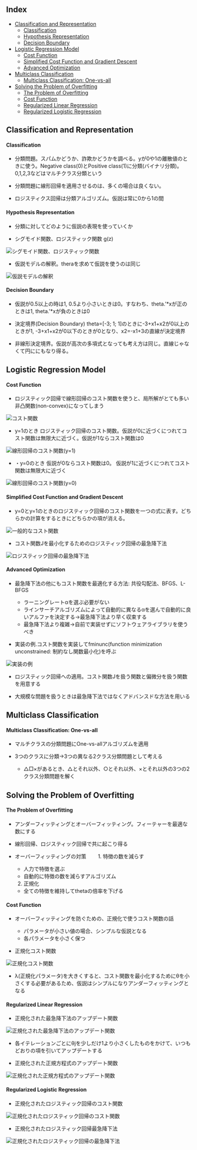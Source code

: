 ## Index

* [Classification and Representation](#classification-and-representation)
  * [Classification](#classification)
  * [Hypothesis Representation](#hypothesis-representation)
  * [Decision Boundary](#decision-boundary)
* [Logistic Regression Model](#logistic-regression-model)
  * [Cost Function](#cost-function)
  * [Simplified Cost Function and Gradient Descent](#simplified-cost-function-and-gradient-descent)
  * [Advanced Optimization](#advanced-optimization)
* [Multiclass Classification](#multiclass-classification)
  * [Multiclass Classification: One-vs-all](#multiclass-classification-one-vs-all) 
* [Solving the Problem of Overfitting](#solving-the-problem-of-overfitting)
  * [The Problem of Overfitting](#the-problem-of-overfitting) 
  * [Cost Function](#cost-function-1)
  * [Regularized Linear Regression](#regularized-linear-regression)
  * [Regularized Logistic Regression](#regularized-logistic-regression)

## Classification and Representation

#### Classification

* 分類問題。スパムかどうか、詐欺かどうかを調べる。yが0や1の離散値のときに使う。Negative class(0)とPositive class(1)に分類(バイナリ分類)。0,1,2,3などはマルチクラス分類という

* 分類問題に線形回帰を適用させるのは、多くの場合は良くない。

* ロジスティクス回帰は分類アルゴリズム。仮説は常に0から1の間

#### Hypothesis Representation

* 分類に対してどのように仮説の表現を使っていくか

* シグモイド関数、ロジスティック関数 g(z)

![シグモイド関数、ロジスティック関数](https://github.com/wkodate/CourseraML/blob/master/week3/images/week3-1-1.png)

* 仮説モデルの解釈。theraを求めて仮説を使うのは同じ

![仮説モデルの解釈](https://github.com/wkodate/CourseraML/blob/master/week3/images/week3-1-1.png)

#### Decision Boundary

* 仮説が0.5以上の時は1, 0.5より小さいときは0。すなわち、theta.'*xが正のときは1, theta.'*xが負のときは0

* 決定境界(Decision Boundary) theta=[-3; 1; 1]のときに-3+x1+x2が0以上のときが1, -3+x1+x2が0以下のときが0となり、x2=-x1+3の直線が決定境界 

* 非線形決定境界。仮説が高次の多項式となっても考え方は同じ。直線じゃなくて円ににもなり得る。

## Logistic Regression Model

#### Cost Function

* ロジスティック回帰で線形回帰のコスト関数を使うと、局所解がとても多い非凸関数(non-convex)になってしまう

![コスト関数](https://github.com/wkodate/CourseraML/blob/master/week3/images/week3-2-1.png)

* y=1のとき ロジスティック回帰のコスト関数。仮説が0に近づくにつれてコスト関数は無限大に近づく。仮説が1ならコスト関数は0

![線形回帰のコスト関数(y=1)](https://github.com/wkodate/CourseraML/blob/master/week3/images/week3-2-2.png)

* ・y=0のとき 仮説が0ならコスト関数は0。 仮説が1に近づくにつれてコスト関数は無限大に近づく

![線形回帰のコスト関数(y=0)](https://github.com/wkodate/CourseraML/blob/master/week3/images/week3-2-3.png)

#### Simplified Cost Function and Gradient Descent

* y=0とy=1のときのロジスティック回帰のコスト関数を一つの式に表す。どちらかの計算をするときにどちらかの項が消える。

![一般的なコスト関数](https://github.com/wkodate/CourseraML/blob/master/week3/images/week3-2-4.png)

* コスト関数Jを最小化するためのロジスティック回帰の最急降下法

![ロジスティック回帰の最急降下法](https://github.com/wkodate/CourseraML/blob/master/week3/images/week3-2-5.png)

#### Advanced Optimization

* 最急降下法の他にもコスト関数を最適化する方法: 共役勾配法、BFGS、L-BFGS
  * ラーニングレートαを選ぶ必要がない
  * ラインサーチアルゴリズムによって自動的に異なるαを選んで自動的に良いアルファを決定する→最急降下法より早く収束する
  * 最急降下法より複雑→自前で実装せずにソフトウェアライブラリを使うべき

* 実装の例.コスト関数を実装してfminunc(function minimization unconstrained: 制約なし関数最小化)を呼ぶ 

![実装の例](https://github.com/wkodate/CourseraML/blob/master/week3/images/week3-2-6.png)

* ロジスティック回帰への適用。コスト関数Jを扱う関数と偏微分を扱う関数を用意する

* 大規模な問題を扱うときは最急降下法ではなくアドバンスドな方法を用いる

## Multiclass Classification

#### Multiclass Classification: One-vs-all

* マルチクラスの分類問題にOne-vs-allアルゴリズムを適用

* 3つのクラスに分類→3つの異なる2クラス分類問題として考える
  * △□×があるとき、△とそれ以外、○とそれ以外、×とそれ以外の3つの2クラス分類問題を解く

## Solving the Problem of Overfitting

#### The Problem of Overfitting

* アンダーフィッティングとオーバーフィッティング。フィーテャーを最適な数にする

* 線形回帰、ロジスティック回帰で共に起こり得る

* オーバーフィッティングの対策
　　1. 特徴の数を減らす
    * 人力で特徴を選ぶ
    * 自動的に特徴の数を減らすアルゴリズム
   2. 正規化
     * 全ての特徴を維持してthetaの倍率を下げる

#### Cost Function

* オーバーフィッティングを防ぐための、正規化で使うコスト関数の話
  * パラメータが小さい値の場合、シンプルな仮説となる
  * 各パラメータを小さく保つ
  
* 正規化コスト関数

![正規化コスト関数](https://github.com/wkodate/CourseraML/blob/master/week3/images/week3-3-1.png)

* λ(正規化パラメータ)を大きくすると、コスト関数を最小化するためにθを小さくする必要があるため、仮説はシンプルになりアンダーフィッティングとなる

#### Regularized Linear Regression

* 正規化された最急降下法のアップデート関数

![正規化された最急降下法のアップデート関数](https://github.com/wkodate/CourseraML/blob/master/week3/images/week3-3-2.png)

* 各イテレーションごとにθjを少しだけ1より小さくしたものをかけて、いつもどおりの項を引いてアップデートする

* 正規化された正規方程式のアップデート関数 

![正規化された正規方程式のアップデート関数](https://github.com/wkodate/CourseraML/blob/master/week3/images/week3-3-3.png)

#### Regularized Logistic Regression

* 正規化されたロジスティック回帰のコスト関数

![正規化されたロジスティック回帰のコスト関数](https://github.com/wkodate/CourseraML/blob/master/week3/images/week3-3-4.png)

* 正規化されたロジスティック回帰最急降下法

![正規化されたロジスティック回帰の最急降下法](https://github.com/wkodate/CourseraML/blob/master/week3/images/week3-3-5.png)

